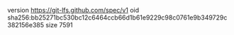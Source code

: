 version https://git-lfs.github.com/spec/v1
oid sha256:bb25271bc530bc12c6464ccb66d1b61e9229c98c0761e9b349729c382156e385
size 7591
